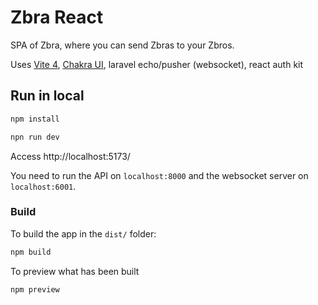 # Zbra React

SPA of Zbra, where you can send Zbras to your Zbros.

Uses [Vite 4](https://vitejs.dev/), [Chakra UI](https://chakra-ui.com/), laravel echo/pusher (websocket), react auth kit

## Run in local

```bash
npm install
```

```bash
npn run dev
```

Access http://localhost:5173/

You need to run the API on `localhost:8000` and the websocket server on `localhost:6001`.

### Build

To build the app in the `dist/` folder:

```bash
npm build
```

To preview what has been built

```bash
npm preview
```

